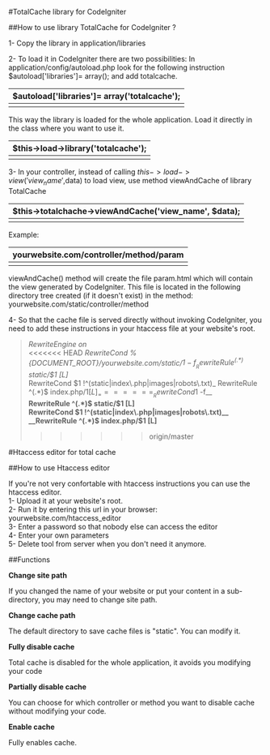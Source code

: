 #TotalCache library for CodeIgniter

##How to use library TotalCache for CodeIgniter ?


1- Copy the library in application/libraries

2- To load it in CodeIgniter there are two possibilities:
In application/config/autoload.php look for the following instruction $autoload['libraries']= array(); and add totalcache. 
 
 >
 |$autoload['libraries']= array('totalcache');|      
 |---------------- |
 ||


This way the library is loaded for the whole application.
Load it directly in the class where you want to use it. 

>
|$this->load->library('totalcache');|      
 |---------------- |
 ||


3- In your controller, instead of calling $this->load->view('view_name',$data) to load view, use method viewAndCache of library TotalCache

>
 |$this->totalchache->viewAndCache('view_name', $data);|      
 |---------------- |
 ||

>

Example:
>
 | yourwebsite.com/controller/method/param|      
 |---------------- |
 ||


viewAndCache() method will create the file param.html which will contain the view generated by CodeIgniter. This file is located in the following directory tree created (if it doesn't exist) in the method:  yourwebsite.com/static/controller/method 

4- So that the cache file is served directly without invoking CodeIgniter, you need to add these instructions in your htaccess file at your website's root.

>_RewriteEngine on_  
<<<<<<< HEAD
>_RewriteCond %{DOCUMENT_ROOT}/yourwebsite.com/static/$1 -f_  
>_RewriteRule ^(.*)$ static/$1 [L]_  
>RewriteCond $1 !^(static|index\.php|images|robots\.txt)_  
>RewriteRule ^(.*)$ index.php/$1 [L]_
=======
>__RewriteCond %{DOCUMENT_ROOT}/yourwebsite.com/static/$1 -f__  
>__RewriteRule ^(.*)$ static/$1 [L]__  
>__RewriteCond $1 !^(static|index\.php|images|robots\.txt)__ 
>__RewriteRule ^(.*)$ index.php/$1 [L]__
>>>>>>> origin/master



#Htaccess editor for total cache

##How to use Htaccess editor


If you're not very confortable with htaccess instructions you can use the htaccess editor.  
1- Upload it at your website's root.   
2- Run it by entering this url in your browser: yourwebsite.com/htaccess_editor   
3- Enter a password so that nobody else can access the editor  
4- Enter your own parameters  
5- Delete tool from server when you don't need it anymore.  

##Functions  
  
  
__Change site path__

If you changed the name of your website or put your content in a sub-directory, you may need to change site path.


__Change cache path__

The default directory to save cache files is "static". You can modify it.




__Fully disable cache__

Total cache is disabled for the whole application, it avoids you modifying your code

__Partially disable cache__

You can choose for which controller or method you want to disable cache without modifying your code.

__Enable cache__

Fully enables cache.
